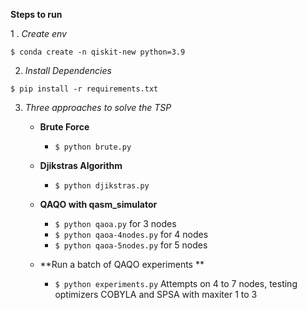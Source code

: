 **Steps to run**

1 . _Create env_

`$ conda create -n qiskit-new python=3.9`


2. _Install Dependencies_

`$ pip install -r requirements.txt`


3. _Three approaches to solve the TSP_

   - **Brute Force**
     - `$ python brute.py`


   - **Djikstras Algorithm**
     - `$ python djikstras.py`


   - **QAQO with qasm_simulator**
     - `$ python qaoa.py` for 3 nodes
     - `$ python qaoa-4nodes.py` for 4 nodes
     - `$ python qaoa-5nodes.py` for 5 nodes

   - **Run a batch of QAQO experiments **
     - `$ python experiments.py` Attempts on 4 to 7 nodes, testing optimizers COBYLA and SPSA with maxiter 1 to 3